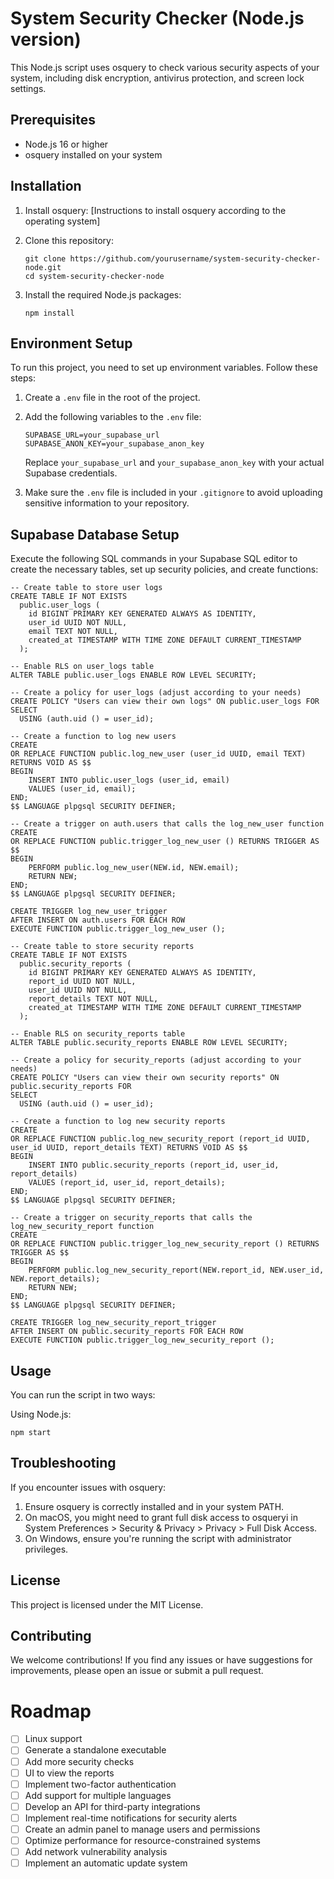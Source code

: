 # System Security Checker (Node.js version)

This Node.js script uses osquery to check various security aspects of your system, including disk encryption, antivirus protection, and screen lock settings.

## Prerequisites

- Node.js 16 or higher
- osquery installed on your system

## Installation

1. Install osquery:
   [Instructions to install osquery according to the operating system]

2. Clone this repository:

   ```
   git clone https://github.com/yourusername/system-security-checker-node.git
   cd system-security-checker-node
   ```

3. Install the required Node.js packages:
   ```
   npm install
   ```

## Environment Setup

To run this project, you need to set up environment variables. Follow these steps:

1. Create a `.env` file in the root of the project.

2. Add the following variables to the `.env` file:

   ```
   SUPABASE_URL=your_supabase_url
   SUPABASE_ANON_KEY=your_supabase_anon_key
   ```

   Replace `your_supabase_url` and `your_supabase_anon_key` with your actual Supabase credentials.

3. Make sure the `.env` file is included in your `.gitignore` to avoid uploading sensitive information to your repository.

## Supabase Database Setup

Execute the following SQL commands in your Supabase SQL editor to create the necessary tables, set up security policies, and create functions:

```
-- Create table to store user logs
CREATE TABLE IF NOT EXISTS
  public.user_logs (
    id BIGINT PRIMARY KEY GENERATED ALWAYS AS IDENTITY,
    user_id UUID NOT NULL,
    email TEXT NOT NULL,
    created_at TIMESTAMP WITH TIME ZONE DEFAULT CURRENT_TIMESTAMP
  );

-- Enable RLS on user_logs table
ALTER TABLE public.user_logs ENABLE ROW LEVEL SECURITY;

-- Create a policy for user_logs (adjust according to your needs)
CREATE POLICY "Users can view their own logs" ON public.user_logs FOR
SELECT
  USING (auth.uid () = user_id);

-- Create a function to log new users
CREATE
OR REPLACE FUNCTION public.log_new_user (user_id UUID, email TEXT) RETURNS VOID AS $$
BEGIN
    INSERT INTO public.user_logs (user_id, email)
    VALUES (user_id, email);
END;
$$ LANGUAGE plpgsql SECURITY DEFINER;

-- Create a trigger on auth.users that calls the log_new_user function
CREATE
OR REPLACE FUNCTION public.trigger_log_new_user () RETURNS TRIGGER AS $$
BEGIN
    PERFORM public.log_new_user(NEW.id, NEW.email);
    RETURN NEW;
END;
$$ LANGUAGE plpgsql SECURITY DEFINER;

CREATE TRIGGER log_new_user_trigger
AFTER INSERT ON auth.users FOR EACH ROW
EXECUTE FUNCTION public.trigger_log_new_user ();

-- Create table to store security reports
CREATE TABLE IF NOT EXISTS
  public.security_reports (
    id BIGINT PRIMARY KEY GENERATED ALWAYS AS IDENTITY,
    report_id UUID NOT NULL,
    user_id UUID NOT NULL,
    report_details TEXT NOT NULL,
    created_at TIMESTAMP WITH TIME ZONE DEFAULT CURRENT_TIMESTAMP
  );

-- Enable RLS on security_reports table
ALTER TABLE public.security_reports ENABLE ROW LEVEL SECURITY;

-- Create a policy for security_reports (adjust according to your needs)
CREATE POLICY "Users can view their own security reports" ON public.security_reports FOR
SELECT
  USING (auth.uid () = user_id);

-- Create a function to log new security reports
CREATE
OR REPLACE FUNCTION public.log_new_security_report (report_id UUID, user_id UUID, report_details TEXT) RETURNS VOID AS $$
BEGIN
    INSERT INTO public.security_reports (report_id, user_id, report_details)
    VALUES (report_id, user_id, report_details);
END;
$$ LANGUAGE plpgsql SECURITY DEFINER;

-- Create a trigger on security_reports that calls the log_new_security_report function
CREATE
OR REPLACE FUNCTION public.trigger_log_new_security_report () RETURNS TRIGGER AS $$
BEGIN
    PERFORM public.log_new_security_report(NEW.report_id, NEW.user_id, NEW.report_details);
    RETURN NEW;
END;
$$ LANGUAGE plpgsql SECURITY DEFINER;

CREATE TRIGGER log_new_security_report_trigger
AFTER INSERT ON public.security_reports FOR EACH ROW
EXECUTE FUNCTION public.trigger_log_new_security_report ();
```

## Usage

You can run the script in two ways:

Using Node.js:

```
npm start
```

## Troubleshooting

If you encounter issues with osquery:

1. Ensure osquery is correctly installed and in your system PATH.
2. On macOS, you might need to grant full disk access to osqueryi in System Preferences > Security & Privacy > Privacy > Full Disk Access.
3. On Windows, ensure you're running the script with administrator privileges.

## License

This project is licensed under the MIT License.

## Contributing

We welcome contributions! If you find any issues or have suggestions for improvements, please open an issue or submit a pull request.

# Roadmap

- [ ] Linux support
- [ ] Generate a standalone executable
- [ ] Add more security checks
- [ ] UI to view the reports
- [ ] Implement two-factor authentication
- [ ] Add support for multiple languages
- [ ] Develop an API for third-party integrations
- [ ] Implement real-time notifications for security alerts
- [ ] Create an admin panel to manage users and permissions
- [ ] Optimize performance for resource-constrained systems
- [ ] Add network vulnerability analysis
- [ ] Implement an automatic update system
